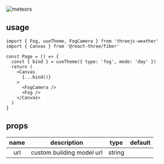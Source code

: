 ![meteors](https://user-images.githubusercontent.com/6839576/130325909-4cc4b47c-7eb3-4b3a-b643-ded36d627a9c.png)

## usage

```tsx
import { Fog, useTheme, FogCamera } from 'threejs-weather'
import { Canvas } from '@react-three/fiber'

const Page = () => {
  const { bind } = useTheme({ type: 'fog', mode: 'day' })
  return (
    <Canvas
      {...bind()}
    >
      <FogCamera />
      <Fog />
    </Canvas>
  )
}
```

## props

| name  |          description          |  type  | default |
| :---: | :---------------------------: | :----: | :-----: |
| url |  custom building model url  | string |      |